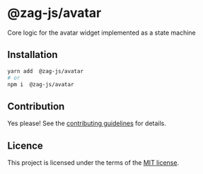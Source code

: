 # @zag-js/avatar

Core logic for the avatar widget implemented as a state machine

## Installation

```sh
yarn add  @zag-js/avatar
# or
npm i  @zag-js/avatar
```

## Contribution

Yes please! See the [contributing guidelines](https://github.com/chakra-ui/zag/blob/main/CONTRIBUTING.md) for details.

## Licence

This project is licensed under the terms of the [MIT license](https://github.com/chakra-ui/zag/blob/main/LICENSE).
